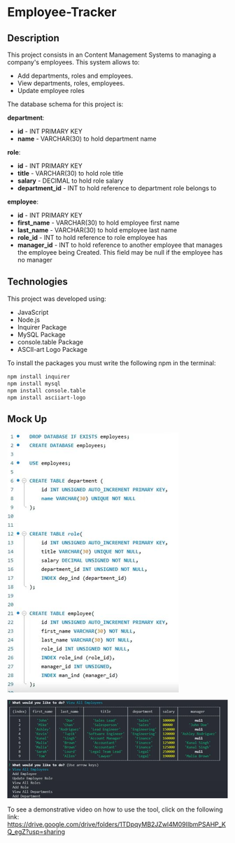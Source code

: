 # Employee-Tracker

## Description

This project consists in an Content Management Systems to managing a company's employees. This system allows to: 

* Add departments, roles and employees.
* View departments, roles, employees.
* Update employee roles

The database schema for this project is:

**department**:

  * **id** - INT PRIMARY KEY
  * **name** - VARCHAR(30) to hold department name

**role**:

  * **id** - INT PRIMARY KEY
  * **title** -  VARCHAR(30) to hold role title
  * **salary** -  DECIMAL to hold role salary
  * **department_id** -  INT to hold reference to department role belongs to

**employee**:

  * **id** - INT PRIMARY KEY
  * **first_name** - VARCHAR(30) to hold employee first name
  * **last_name** - VARCHAR(30) to hold employee last name
  * **role_id** - INT to hold reference to role employee has
  * **manager_id** - INT to hold reference to another employee that manages the employee being Created. This field may be null if the employee has no manager

## Technologies

This project was developed using:

* JavaScript
* Node.js
* Inquirer Package
* MySQL Package
* console.table Package
* ASCII-art Logo Package

To install the packages you must write the following npm in the terminal:

```
npm install inquirer
npm install mysql
npm install console.table
npm install asciiart-logo
```

## Mock Up

![Schema Mock-Up](./images/Mock-up1.JPG)

![Node Mock-Up](./images/Mock-up2.JPG)

To see a demonstrative video on how to use the tool, click on the following link: https://drive.google.com/drive/folders/1TDpqyMB2JZwl4M09IIbmPSAHP_KQ_egZ?usp=sharing

